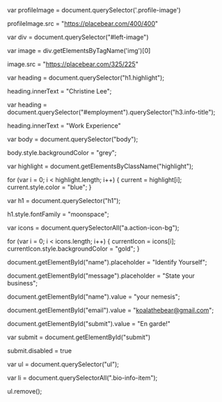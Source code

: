 <!-- Select the element that contains the profile image (hint: look for the class). Change the src attribute so it points to a picture of your choosing instead.
PROTIP: use the inspector to learn the dimensions of the current profile image and use a placeholder image service such as Place Bear to get an image of the same size. -->

var profileImage = document.querySelector('.profile-image')

profileImage.src = "https://placebear.com/400/400"


<!-- Use the same approach to select the element that contains the photo of the sky and change the src attribute to another picture URL of your choosing. -->

var div = document.querySelector("#left-image")

var image = div.getElementsByTagName('img')[0]

image.src = "https://placebear.com/325/225"


<!-- Select the heading that says "Panda the Bear" and change it to your own name. -->

var heading = document.querySelector("h1.highlight");

heading.innerText = "Christine Lee";

<!-- Select the heading that says "Employment" and change it to something else. (hint: use a descendant selector) -->

var heading = document.querySelector("#employment").querySelector("h3.info-title");

heading.innerText = "Work Experience"


<!-- Change the colour of the body. -->

var body = document.querySelector("body");

body.style.backgroundColor = "grey";


<!-- Change the colour of each element using the highlight class. Use a for loop to do this. -->

var highlight = document.getElementsByClassName("highlight");

for (var i = 0; i < highlight.length; i++) {
    current = highlight[i];
    current.style.color = "blue";
}

<!-- Change the font family of the h1 to 'monospace'. -->

var h1 = document.querySelector("h1");

h1.style.fontFamily = "moonspace";


<!-- Find a way to select the round icons in the sidebar and then change their colour. -->

var icons = document.querySelectorAll("a.action-icon-bg");

for (var i = 0; i < icons.length; i++) {
    currentIcon = icons[i];
    currentIcon.style.backgroundColor = "gold";
}

<!-- Scroll down to the contact form. Change the placeholder attribute of the name field to "identify yourself". -->

document.getElementById("name").placeholder = "Identify Yourself";

<!-- Change the placeholder attribute of the message field to "state your business". -->

document.getElementById("message").placeholder = "State your business";

<!-- Give the name field a "value" attribute of "your nemesis". -->

document.getElementById("name").value = "your nemesis";

<!-- Change the value attribute of the email field to "koalathebear@gmail.com". -->

document.getElementById("email").value = "koalathebear@gmail.com";

<!-- Change the value of the submit button on the contact form to "En garde!". -->

document.getElementById("submit").value = "En garde!"

<!-- We should stop Koala from sending an email to Panda that they might regret! Find a way to disable the submit button (hint: familiarize yourself with the disabled attribute). -->

var submit = document.getElementById("submit")

submit.disabled = true

<!-- We should help Panda protect their privacy by erasing their personal details from the sidebar. -->

var ul = document.querySelector("ul");

var li = document.querySelectorAll(".bio-info-item");

ul.remove();

